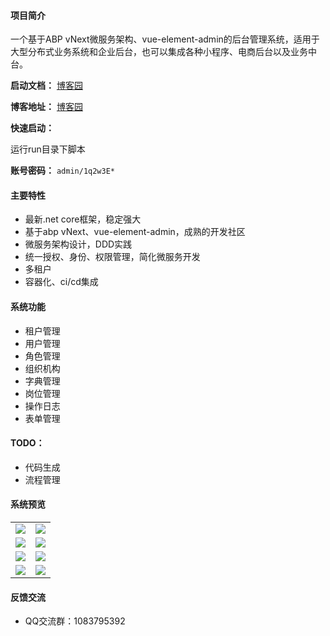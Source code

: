 #### 项目简介
一个基于ABP vNext微服务架构、vue-element-admin的后台管理系统，适用于大型分布式业务系统和企业后台，也可以集成各种小程序、电商后台以及业务中台。

**启动文档：** [博客园](https://www.cnblogs.com/william-xu/p/12806810.html)


**博客地址：** [博客园](https://www.cnblogs.com/william-xu/)

**快速启动：**

运行run目录下脚本

**账号密码：** `admin/1q2w3E*`
#### 主要特性
- 最新.net core框架，稳定强大
- 基于abp vNext、vue-element-admin，成熟的开发社区
- 微服务架构设计，DDD实践
- 统一授权、身份、权限管理，简化微服务开发
- 多租户
- 容器化、ci/cd集成
####  系统功能
- 租户管理
- 用户管理
- 角色管理
- 组织机构
- 字典管理
- 岗位管理
- 操作日志
- 表单管理
#### TODO：
- 代码生成
- 流程管理
#### 系统预览
<table>
    <tr>
        <td><img src="https://i.loli.net/2020/08/05/qxB2NFjKZhUn36g.png"/></td>
        <td><img src="https://i.loli.net/2020/08/07/7pLGg2VdFAvkZ4a.png"/></td>
    </tr>
    <tr>
        <td><img src="https://i.loli.net/2020/09/03/VkmaiMKYLW3wjOH.png"/></td>
        <td><img src="https://i.loli.net/2020/09/03/HplQKFo3a5Ee81x.png"/></td>
    </tr>
    <tr>
        <td><img src="https://i.loli.net/2020/06/16/LJS5Uy7owtNGfgK.png"/></td>
        <td><img src="https://i.loli.net/2020/06/16/yc1LUur8fKDlWgF.png"/></td>
    </tr>
    <tr>
        <td><img src="https://i.loli.net/2020/07/15/MulxvK7mePRJpLQ.png"/></td>
        <td><img src="https://i.loli.net/2020/06/22/UZcrAliMTv7JntO.png"/></td>
    </tr>
</table>

#### 反馈交流
- QQ交流群：1083795392
